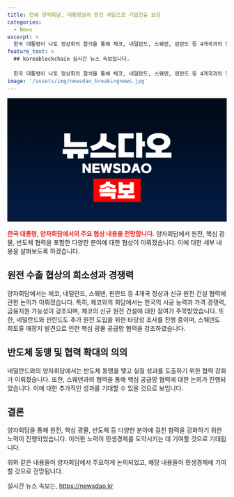 ```yaml
---
title: 연쇄 양자회담, 대통령실의 원전 세일즈로 기업진출 보강
categories:
  - News
excerpt: >
  한국 대통령이 나토 정상회의 참석을 통해 체코, 네덜란드, 스웨덴, 핀란드 등 4개국과의 양자회담에서 원전, 핵심 광물, 반도체 등 주요 분야에 대한 협력을 강화하기로 했다. 체코와의 원전 협력을 강조하고, 스웨덴의 핵심 광물 발견에 주목하며 핵심 공급망 협력을 이끌어내기 위한 노력을 기울였다. 또한 네덜란드와의 반도체 동맹 후속조치에 대해 협력을 논의했고, 이를 통해 민생경제를 도약시키기 위한 결과를 기대했다.
feature_text: >
  ## koreablockchain 실시간 뉴스 속보입니다.

  한국 대통령이 나토 정상회의 참석을 통해 체코, 네덜란드, 스웨덴, 핀란드 등 4개국과의 양자회담에서 원전, 핵심 광물, 반도체 등 주요 분야에 대한 협력을 강화하기로 했다. 체코와의 원전 협력을 강조하고, 스웨덴의 핵심 광물 발견에 주목하며 핵심 공급망 협력을 이끌어내기 위한 노력을 기울였다. 또한 네덜란드와의 반도체 동맹 후속조치에 대해 협력을 논의했고, 이를 통해 민생경제를 도약시키기 위한 결과를 기대했다.
image: '/assets/img/newsdao_breakingnews.jpg'
---
```


<p><img src="/assets/img/newsdao_breakingnews.jpg" alt="koreablockchain 속보" /></p>

<p><b><span style="color: #ee2323;">한국 대통령, 양자회담에서의 주요 협상 내용을 전망합니다.</span></b>
양자회담에서 원전, 핵심 광물, 반도체 협력을 포함한 다양한 분야에 대한 협상이 이뤄졌습니다. 이에 대한 세부 내용을 살펴보도록 하겠습니다.</p>

<h2 data-ke-size="size26">원전 수출 협상의 희소성과 경쟁력</h2>

<p>양자회담에서는 체코, 네덜란드, 스웨덴, 핀란드 등 4개국 정상과 신규 원전 건설 협력에 관한 논의가 이뤄졌습니다. 특히, 체코와의 회담에서는 한국의 시공 능력과 가격 경쟁력, 금융지원 가능성이 강조되며, 체코의 신규 원전 건설에 대한 참여가 주목받았습니다. 또한, 네덜란드와 핀란드도 추가 원전 도입을 위한 타당성 조사를 진행 중이며, 스웨덴도 희토류 매장지 발견으로 인한 핵심 광물 공급망 협력을 강조하였습니다.</p>

<h2 data-ke-size="size26">반도체 동맹 및 협력 확대의 의의</h2>

<p>네덜란드와의 양자회담에서는 반도체 동맹을 맺고 실질 성과를 도출하기 위한 협력 강화가 이뤄졌습니다. 또한, 스웨덴과의 협력을 통해 핵심 공급망 협력에 대한 논의가 진행되었습니다. 이에 대한 추가적인 성과를 기대할 수 있을 것으로 보입니다.</p>

<h2 data-ke-size="size26">결론</h2>

<p>양자회담을 통해 원전, 핵심 광물, 반도체 등 다양한 분야에 걸친 협력을 강화하기 위한 노력이 진행되었습니다. 이러한 노력이 민생경제를 도약시키는 데 기여할 것으로 기대됩니다.</p>

<p>위와 같은 내용들이 양자회담에서 주요하게 논의되었고, 해당 내용들이 민생경제에 기여할 것으로 전망됩니다.</p>
실시간 뉴스 속보는, <a href="https://newsdao.kr" rel="dofollow">https://newsdao.kr</a>



